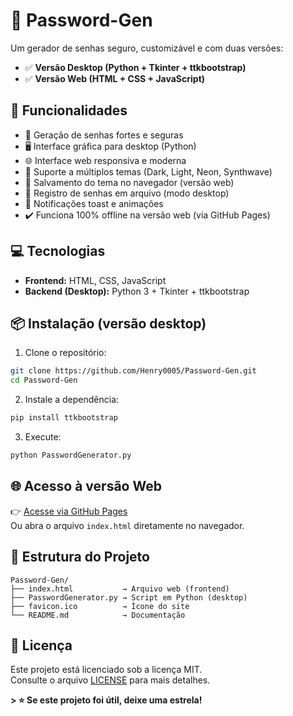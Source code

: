 # 🔐 Password-Gen

Um gerador de senhas seguro, customizável e com duas versões:
- ✅ **Versão Desktop (Python + Tkinter + ttkbootstrap)**
- ✅ **Versão Web (HTML + CSS + JavaScript)**

## 🚀 Funcionalidades

- 🔐 Geração de senhas fortes e seguras
- 🖥️ Interface gráfica para desktop (Python)
- 🌐 Interface web responsiva e moderna
- 🎨 Suporte a múltiplos temas (Dark, Light, Neon, Synthwave)
- 💾 Salvamento do tema no navegador (versão web)
- 📜 Registro de senhas em arquivo (modo desktop)
- 🔔 Notificações toast e animações
- ✔️ Funciona 100% offline na versão web (via GitHub Pages)

## 💻 Tecnologias

- **Frontend:** HTML, CSS, JavaScript
- **Backend (Desktop):** Python 3 + Tkinter + ttkbootstrap

## 📦 Instalação (versão desktop)

1. Clone o repositório:

```bash
git clone https://github.com/Henry0005/Password-Gen.git
cd Password-Gen
```

2. Instale a dependência:

```bash
pip install ttkbootstrap
```

3. Execute:

```bash
python PasswordGenerator.py
```

## 🌐 Acesso à versão Web

👉 [Acesse via GitHub Pages](https://henry0005.github.io/Password-Gen/)  
Ou abra o arquivo `index.html` diretamente no navegador.

## 📂 Estrutura do Projeto

```
Password-Gen/
├── index.html           → Arquivo web (frontend)
├── PasswordGenerator.py → Script em Python (desktop)
├── favicon.ico          → Ícone do site
└── README.md            → Documentação
```

## 📜 Licença

Este projeto está licenciado sob a licença MIT.  
Consulte o arquivo [LICENSE](https://github.com/Henry0005/Password-Gen/blob/main/LICENSE) para mais detalhes.

**> ⭐ Se este projeto foi útil, deixe uma estrela!**
